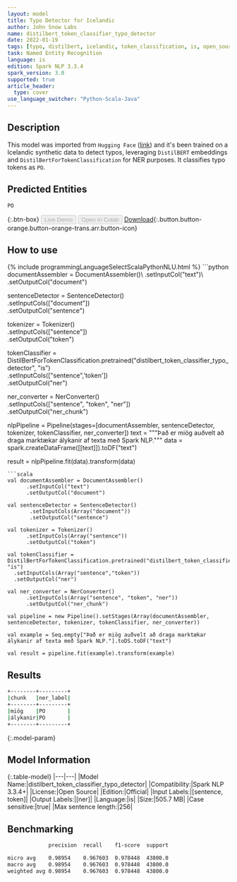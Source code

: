 ```yaml
---
layout: model
title: Typo Detector for Icelandic
author: John Snow Labs
name: distilbert_token_classifier_typo_detector
date: 2022-01-19
tags: [typo, distilbert, icelandic, token_classification, is, open_source]
task: Named Entity Recognition
language: is
edition: Spark NLP 3.3.4
spark_version: 3.0
supported: true
article_header:
  type: cover
use_language_switcher: "Python-Scala-Java"
---
```


## Description

This model was imported from `Hugging Face` ([link](https://huggingface.co/m3hrdadfi/typo-detector-distilbert-is)) and it's been trained on a Icelandic synthetic data to detect typos, leveraging `DistilBERT` embeddings and `DistilBertForTokenClassification` for NER purposes. It classifies typo tokens as `PO`.

## Predicted Entities

`PO`

{:.btn-box}
<button class="button button-orange" disabled>Live Demo</button>
<button class="button button-orange" disabled>Open in Colab</button>
[Download](https://s3.amazonaws.com/auxdata.johnsnowlabs.com/public/models/distilbert_token_classifier_typo_detector_is_3.3.4_3.0_1642599810600.zip){:.button.button-orange.button-orange-trans.arr.button-icon}

## How to use



<div class="tabs-box" markdown="1">
{% include programmingLanguageSelectScalaPythonNLU.html %}
```python
documentAssembler = DocumentAssembler()\
      .setInputCol("text")\
      .setOutputCol("document")

sentenceDetector = SentenceDetector()\
       .setInputCols(["document"])\
       .setOutputCol("sentence")

tokenizer = Tokenizer()\
      .setInputCols(["sentence"])\
      .setOutputCol("token")

tokenClassifier = DistilBertForTokenClassification.pretrained("distilbert_token_classifier_typo_detector", "is")\
  .setInputCols(["sentence",'token'])\
  .setOutputCol("ner")

ner_converter = NerConverter()\
      .setInputCols(["sentence", "token", "ner"])\
      .setOutputCol("ner_chunk")
      
nlpPipeline = Pipeline(stages=[documentAssembler, sentenceDetector, tokenizer, tokenClassifier, ner_converter])
text = """Það er miög auðvelt að draga marktækar álykanir af texta með Spark NLP."""
data = spark.createDataFrame([[text]]).toDF("text")

result = nlpPipeline.fit(data).transform(data)
```
```scala
val documentAssembler = DocumentAssembler()
      .setInputCol("text")
      .setOutputCol("document")

val sentenceDetector = SentenceDetector()
       .setInputCols(Array("document"))
       .setOutputCol("sentence")

val tokenizer = Tokenizer()
      .setInputCols(Array("sentence"))
      .setOutputCol("token")

val tokenClassifier = DistilBertForTokenClassification.pretrained("distilbert_token_classifier_typo_detector", "is")
  .setInputCols(Array("sentence","token"))
  .setOutputCol("ner")

val ner_converter = NerConverter()
      .setInputCols(Array("sentence", "token", "ner"))
      .setOutputCol("ner_chunk")
      
val pipeline = new Pipeline().setStages(Array(documentAssembler, sentenceDetector, tokenizer, tokenClassifier, ner_converter))

val example = Seq.empty["Það er miög auðvelt að draga marktækar álykanir af texta með Spark NLP."].toDS.toDF("text")

val result = pipeline.fit(example).transform(example)
```
</div>

## Results

```bash
+--------+---------+
|chunk   |ner_label|
+--------+---------+
|miög    |PO       |
|álykanir|PO       |
+--------+---------+
```

{:.model-param}
## Model Information

{:.table-model}
|---|---|
|Model Name:|distilbert_token_classifier_typo_detector|
|Compatibility:|Spark NLP 3.3.4+|
|License:|Open Source|
|Edition:|Official|
|Input Labels:|[sentence, token]|
|Output Labels:|[ner]|
|Language:|is|
|Size:|505.7 MB|
|Case sensitive:|true|
|Max sentence length:|256|

## Benchmarking

```bash
             precision  recall    f1-score  support

micro avg    0.98954    0.967603  0.978448  43800.0
macro avg    0.98954    0.967603  0.978448  43800.0
weighted avg 0.98954    0.967603  0.978448  43800.0
```